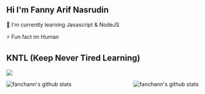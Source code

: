 
## Hi I'm Fanny Arif Nasrudin

🧠 I'm currently learning Javascript & NodeJS

⚡️ Fun fact im Human

## KNTL (Keep Never Tired Learning)

![](https://c.tenor.com/ogVQTasAMTMAAAAC/anime-houtarou.gif)

<img align="left" alt="fanchann's github stats" src="https://github-readme-stats.vercel.app/api/top-langs/?username=fanchann&layout=compact&title_color=fff&icon_color=79ff97&text_color=dfdfdf&bg_color=050505"/>

<img align="right" alt="fanchann's github stats" src="https://github-readme-stats.vercel.app/api?username=fanchann&count_private=true&show_icons=true&hide_border=true&include_all_commits=true&line_height=24&theme=radical"/>
